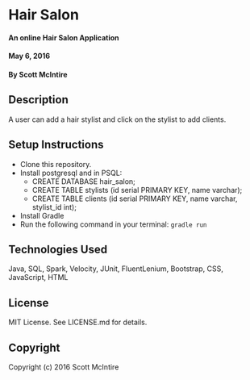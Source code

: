 # Hair Salon

#### An online Hair Salon Application
#### May 6, 2016

#### By Scott McIntire

## Description

A user can add a hair stylist and click on the stylist to add clients.

## Setup Instructions

* Clone this repository.
* Install postgresql and in PSQL:
  * CREATE DATABASE hair_salon;
  * CREATE TABLE stylists (id serial PRIMARY KEY, name varchar);
  * CREATE TABLE clients (id serial PRIMARY KEY, name varchar, stylist_id int);
* Install Gradle
* Run the following command in your terminal: `gradle run`

## Technologies Used

Java, SQL, Spark, Velocity, JUnit, FluentLenium, Bootstrap, CSS, JavaScript, HTML

## License

MIT License. See LICENSE.md for details.

## Copyright

Copyright (c) 2016 Scott McIntire
